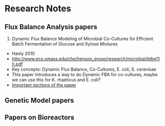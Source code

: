 # Research Notes

## Flux Balance Analysis papers

1. Dynamic Flux Balance Modeling of Microbial Co-Cultures for Efficient Batch Fermentation of Glucose and Xylose Mixtures

- Hanly 2010
- http://www.ecs.umass.edu/che/henson_group/research/microbial/btbe11h.pdf
- Key concepts: Dynamic Flux Balance, Co-Cultures, E. coli, S. cerevisae
- This paper introduces a way to do Dynamic FBA for co-cultures, maybe we can use this for K. rhaeticus and E. coli?
- [Important sections of the paper](http://link.com)

## Genetic Model papers


## Papers on Bioreactors